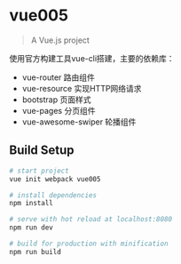 # vue005

> A Vue.js project

使用官方构建工具vue-cli搭建，主要的依赖库：
- vue-router 路由组件
- vue-resource 实现HTTP网络请求
- bootstrap 页面样式
- vue-pages 分页组件
- vue-awesome-swiper 轮播组件

## Build Setup

``` bash
# start project
vue init webpack vue005

# install dependencies
npm install

# serve with hot reload at localhost:8080
npm run dev

# build for production with minification
npm run build
```

